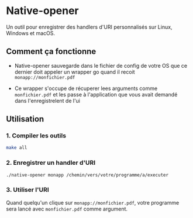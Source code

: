 # Native-opener

Un outil pour enregistrer des handlers d'URI personnalisés sur Linux, Windows et macOS.

## Comment ça fonctionne

- Native-opener sauvegarde dans le fichier de config de votre OS que ce dernier doit appeler un wrapper go quand il recoit `monapp://monfichier.pdf`

- Ce wrapper s'occupe de récuperer lees arguments comme `monfichier.pdf` et les passe à l'application que vous avait demandé dans l'enregistrelent de l'ui

## Utilisation

### 1. Compiler les outils

```bash
make all
```

### 2. Enregistrer un handler d'URI

```bash
./native-opener monapp /chemin/vers/votre/programme/a/executer
```

### 3. Utiliser l'URI

Quand quelqu'un clique sur `monapp://monfichier.pdf`, votre programme sera lancé avec `monfichier.pdf` comme argument.

